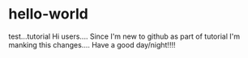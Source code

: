# hello-world
test...tutorial
Hi users....
Since I'm new to github as part of tutorial I'm manking this changes....
Have a good day/night!!!!
